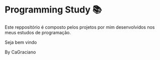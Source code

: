 # Programming Study 📚

Este reppositório é composto pelos projetos por mim desenvolvidos nos meus estudos de programação. 

Seja bem vindo

By CaGraciano
